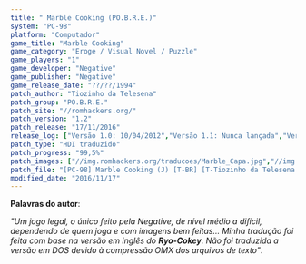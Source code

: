 ```yaml
---
title: " Marble Cooking (PO.B.R.E.)"
system: "PC-98"
platform: "Computador"
game_title: "Marble Cooking"
game_category: "Eroge / Visual Novel / Puzzle"
game_players: "1"
game_developer: "Negative"
game_publisher: "Negative"
game_release_date: "??/??/1994"
patch_author: "Tiozinho da Telesena"
patch_group: "PO.B.R.E."
patch_site: "//romhackers.org/"
patch_version: "1.2"
patch_release: "17/11/2016"
release_log: ["Versão 1.0: 10/04/2012","Versão 1.1: Nunca lançada","Versão 1.2: 17/11/2016"]
patch_type: "HDI traduzido"
patch_progress: "99,5%"
patch_images: ["//img.romhackers.org/traducoes/Marble_Capa.jpg","//img.romhackers.org/traducoes/marble_demo.gif"]
patch_file: "[PC-98] Marble Cooking (J) [T-BR] [T-Tiozinho da Telesena G-POBRE] [V-1.2 A-2016].rar"
modified_date: "2016/11/17"
---
```

<b>Palavras do autor</b>:

<i>"Um jogo legal, o único feito pela Negative, de nível médio a difícil, dependendo de quem joga e com imagens bem feitas... Minha tradução foi feita com base na versão em inglês do <b>Ryo-Cokey</b>. Não foi traduzida a versão em DOS devido à compressão OMX dos arquivos de texto"</i>.
